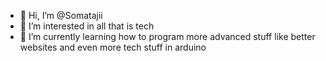 - 👋 Hi, I’m @Somatajii
- 👀 I’m interested in all that is tech
- 🌱 I’m currently learning how to program more advanced stuff like better websites and even more tech stuff in arduino
